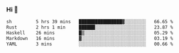 ### Hi 👋

<!--START_SECTION:waka-->

```txt
sh         5 hrs 39 mins   ████████████████▓░░░░░░░░   66.65 %
Rust       2 hrs 1 min     ██████░░░░░░░░░░░░░░░░░░░   23.87 %
Haskell    26 mins         █▒░░░░░░░░░░░░░░░░░░░░░░░   05.29 %
Markdown   16 mins         ▓░░░░░░░░░░░░░░░░░░░░░░░░   03.19 %
YAML       3 mins          ░░░░░░░░░░░░░░░░░░░░░░░░░   00.66 %
```

<!--END_SECTION:waka-->
